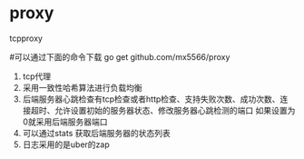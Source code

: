 # proxy
 tcpproxy

#可以通过下面的命令下载
go get github.com/mx5566/proxy

1. tcp代理
2. 采用一致性哈希算法进行负载均衡
3. 后端服务器心跳检查有tcp检查或者http检查、支持失败次数、成功次数、连接超时、允许设置初始的服务器状态、修改服务器心跳检测的端口 如果设置为0就采用后端服务器端口
4. 可以通过stats 获取后端服务器的状态列表
5. 日志采用的是uber的zap